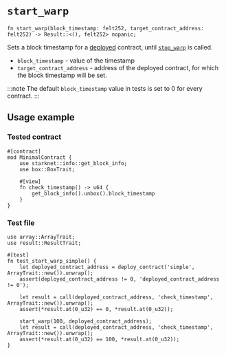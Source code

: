 # `start_warp`

```cairo
fn start_warp(block_timestamp: felt252, target_contract_address: felt252) -> Result::<(), felt252> nopanic;
```

Sets a block timestamp for a [deployed](./deploy.md) contract, until [`stop_warp`](./stop_warp.md) is called.

- `block_timestamp` - value of the timestamp
- `target_contract_address` - address of the deployed contract, for which the block timestamp will be set. 

:::note
The default `block_timestamp` value in tests is set to 0 for every contract.
:::
 
## Usage example

### Tested contract
```cairo title="simple contract"
#[contract]
mod MinimalContract {
    use starknet::info::get_block_info;
    use box::BoxTrait;

    #[view]
    fn check_timestamp() -> u64 {
        get_block_info().unbox().block_timestamp
    }
}
```

### Test file
```cairo title="Example test"
use array::ArrayTrait;
use result::ResultTrait;

#[test]
fn test_start_warp_simple() {
    let deployed_contract_address = deploy_contract('simple', ArrayTrait::new()).unwrap();
    assert(deployed_contract_address != 0, 'deployed_contract_address != 0');

    let result = call(deployed_contract_address, 'check_timestamp', ArrayTrait::new()).unwrap();
    assert(*result.at(0_u32) == 0, *result.at(0_u32));

    start_warp(100, deployed_contract_address);
    let result = call(deployed_contract_address, 'check_timestamp', ArrayTrait::new()).unwrap();
    assert(*result.at(0_u32) == 100, *result.at(0_u32));
}
```
